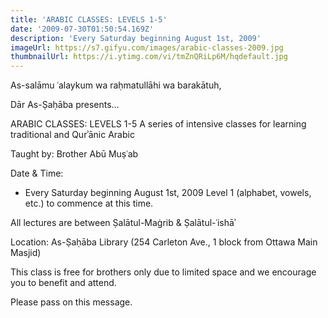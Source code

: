 ```yaml
---
title: 'ARABIC CLASSES: LEVELS 1-5'
date: '2009-07-30T01:50:54.169Z'
description: 'Every Saturday beginning August 1st, 2009'
imageUrl: https://s7.gifyu.com/images/arabic-classes-2009.jpg
thumbnailUrl: https://i.ytimg.com/vi/tmZnQRiLp6M/hqdefault.jpg
---
```


As-salāmu ʿalaykum wa raḥmatullāhi wa barakātuh,

Dār As-Ṣaḥāba presents…

ARABIC CLASSES: LEVELS 1-5
A series of intensive classes for learning traditional and Qurʾānic Arabic

Taught by:
Brother Abū Muṣʿab

Date & Time:

- Every Saturday beginning August 1st, 2009
  Level 1 (alphabet, vowels, etc.) to commence at this time.

All lectures are between Ṣalātul-Maġrib & Ṣalātul-ʿishāʾ

Location:
As-Ṣaḥāba Library
(254 Carleton Ave., 1 block from Ottawa Main Masjid)

This class is free for brothers only due to limited space and we encourage you to benefit and attend.

Please pass on this message.

